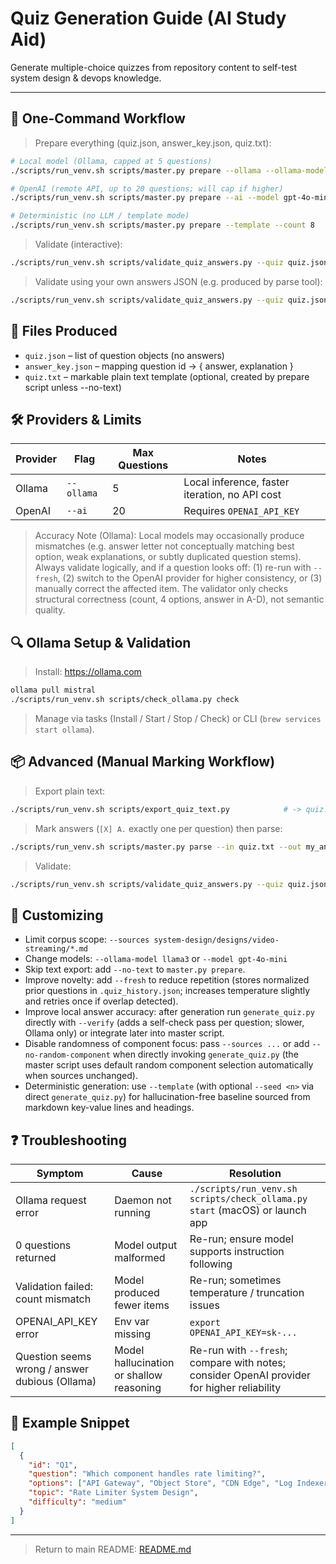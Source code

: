 # Quiz Generation Guide (AI Study Aid)

Generate multiple-choice quizzes from repository content to self-test system design & devops knowledge.

***
## 🚀 One-Command Workflow
> Prepare everything (quiz.json, answer_key.json, quiz.txt):
```bash
# Local model (Ollama, capped at 5 questions)
./scripts/run_venv.sh scripts/master.py prepare --ollama --ollama-model mistral --count 5 --fresh

# OpenAI (remote API, up to 20 questions; will cap if higher)
./scripts/run_venv.sh scripts/master.py prepare --ai --model gpt-4o-mini --count 12 --fresh

# Deterministic (no LLM / template mode)
./scripts/run_venv.sh scripts/master.py prepare --template --count 8
```
> Validate (interactive):
```bash
./scripts/run_venv.sh scripts/validate_quiz_answers.py --quiz quiz.json --answers answer_key.json
```
> Validate using your own answers JSON (e.g. produced by parse tool):
```bash
./scripts/run_venv.sh scripts/validate_quiz_answers.py --quiz quiz.json --answers answer_key.json --user my_answers.json
```

## 🧩 Files Produced
- `quiz.json` – list of question objects (no answers)
- `answer_key.json` – mapping question id -> { answer, explanation }
- `quiz.txt` – markable plain text template (optional, created by prepare script unless --no-text)

## 🛠️ Providers & Limits
| Provider | Flag | Max Questions | Notes |
|----------|------|---------------|-------|
| Ollama   | `--ollama` | 5 | Local inference, faster iteration, no API cost |
| OpenAI   | `--ai`     | 20 | Requires `OPENAI_API_KEY` |

> Accuracy Note (Ollama): Local models may occasionally produce mismatches (e.g. answer letter not conceptually matching best option, weak explanations, or subtly duplicated question stems). Always validate logically, and if a question looks off: (1) re-run with `--fresh`, (2) switch to the OpenAI provider for higher consistency, or (3) manually correct the affected item. The validator only checks structural correctness (count, 4 options, answer in A-D), not semantic quality.

## 🔍 Ollama Setup & Validation
> Install: https://ollama.com
```bash
ollama pull mistral
./scripts/run_venv.sh scripts/check_ollama.py check
```
> Manage via tasks (Install / Start / Stop / Check) or CLI (`brew services start ollama`).

## 📦 Advanced (Manual Marking Workflow)
> Export plain text:
```bash
./scripts/run_venv.sh scripts/export_quiz_text.py            # -> quiz.txt
```
> Mark answers (`[X] A.` exactly one per question) then parse:
```bash
./scripts/run_venv.sh scripts/master.py parse --in quiz.txt --out my_answers.json --force
```
> Validate:
```bash
./scripts/run_venv.sh scripts/validate_quiz_answers.py --quiz quiz.json --answers answer_key.json --user my_answers.json
```

## 🔧 Customizing
- Limit corpus scope: `--sources system-design/designs/video-streaming/*.md`
- Change models: `--ollama-model llama3` or `--model gpt-4o-mini`
- Skip text export: add `--no-text` to `master.py prepare`.
- Improve novelty: add `--fresh` to reduce repetition (stores normalized prior questions in `.quiz_history.json`; increases temperature slightly and retries once if overlap detected).
- Improve local answer accuracy: after generation run `generate_quiz.py` directly with `--verify` (adds a self-check pass per question; slower, Ollama only) or integrate later into master script.
- Disable randomness of component focus: pass `--sources ...` or add `--no-random-component` when directly invoking `generate_quiz.py` (the master script uses default random component selection automatically when sources unchanged).
- Deterministic generation: use `--template` (with optional `--seed <n>` via direct `generate_quiz.py`) for hallucination-free baseline sourced from markdown key-value lines and headings.

## ❓ Troubleshooting
| Symptom | Cause | Resolution |
|---------|-------|------------|
| Ollama request error | Daemon not running | `./scripts/run_venv.sh scripts/check_ollama.py start` (macOS) or launch app |
| 0 questions returned | Model output malformed | Re-run; ensure model supports instruction following |
| Validation failed: count mismatch | Model produced fewer items | Re-run; sometimes temperature / truncation issues |
| OPENAI_API_KEY error | Env var missing | `export OPENAI_API_KEY=sk-...` |
| Question seems wrong / answer dubious (Ollama) | Model hallucination or shallow reasoning | Re-run with `--fresh`; compare with notes; consider OpenAI provider for higher reliability |

## 📜 Example Snippet
```json
[
  {
    "id": "Q1",
    "question": "Which component handles rate limiting?",
    "options": ["API Gateway", "Object Store", "CDN Edge", "Log Indexer"],
    "topic": "Rate Limiter System Design",
    "difficulty": "medium"
  }
]
```

***
> Return to main README: [README.md](./README.md)
